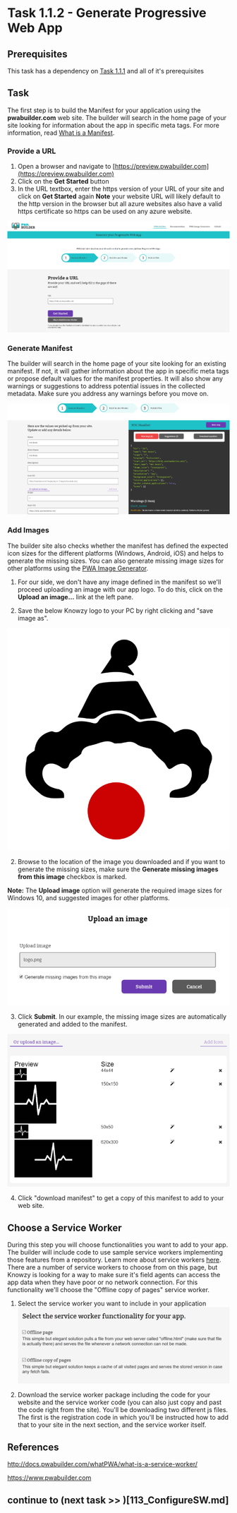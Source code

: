 # Task 1.1.2 - Generate Progressive Web App

## Prerequisites 

This task has a dependency on [Task 1.1.1](111_BuildWebApp.md) and all of it's prerequisites


## Task 

The first step is to build the Manifest for your application using the **pwabuilder.com** web site. The builder will search in the home page of your site looking for information about the app in specific meta tags. For more information, read [What is a Manifest](http://docs.pwabuilder.com/whatPWA/what-is-a-manifest/).

### Provide a URL 

1. Open a browser and navigate to [https://preview.pwabuilder.com](https://preview.pwabuilder.com)
2. Click on the **Get Started** button 
3. In the URL textbox, enter the https version of your URL of your site and click on **Get Started** again 
**Note** your website URL will likely default to the http version in the browser but all azure websites also have a valid https certificate so https can be used on any azure website.

![Provide a URL](images/quickstart-pwa-website-provide-a-url.png) 

### Generate Manifest 
The builder will search in the home page of your site looking for an existing manifest. If not, it will gather information about the app in specific meta tags or propose default values for the manifest properties. It will also show any warnings or suggestions to address potential issues in the collected metadata. Make sure you address any warnings before you move on. 

![Generate Manifest](images/quickstart-pwa-website-generate-manifest.png) 


### Add Images 
The builder site also checks whether the manifest has defined the expected icon sizes for the different platforms (Windows, Android, iOS) and helps to generate the missing sizes. You can also generate missing image sizes for other platforms using the [PWA Image Generator](http://appimagegenerator-pre.azurewebsites.net/). 

1. For our side, we don't have any image defined in the manifest so we'll proceed uploading an image with our app logo. To do this, click on the **Upload an image…** link at the left pane. 

2. Save the below Knowzy logo to your PC by right clicking and "save image as".

 ![logo to upload](images/Knowzylogo.png) 

2. Browse to the location of the image you downloaded and if you want to generate the missing sizes, make sure the **Generate missing images from this image** checkbox is marked. 

**Note:** The **Upload image** option will generate the required image sizes for Windows 10, and suggested images for other platforms.

 ![Upload an Image](images/quickstart-pwa-website-upload-an-image.png) 

3. Click **Submit**. In our example, the missing image sizes are automatically generated and added to the manifest.

 ![Images Preview](images/quickstart-pwa-website-images-preview.png) 

4.  Click "download manifest" to get a copy of this manifest to add to your web site.


## Choose a Service Worker
During this step you will choose functionalities you want to add to your app. The builder will include code to use sample service workers implementing those features from a repository. Learn more about service workers [here](http://docs.pwabuilder.com/whatPWA/what-is-a-service-worker/). There are a number of service workers to choose from on this page, but Knowzy is looking for a way to make sure it's field agents can access the app data when they have poor or no network connection.  For this functionality we'll choose the "Offline copy of pages" service worker.

1. Select the service worker you want to include in your application ![Select Service Workers](images/quickstart-pwa-website-select-service-workers.png) 

2. Download the service worker package including the code for your website and the service worker code (you can also just copy and past the code right from the site).  You'll be downloading two different js files.  The first is the registration code in which you'll be instructed how to add that to your site in the next section, and the service worker itself.  



## References
http://docs.pwabuilder.com/whatPWA/what-is-a-service-worker/

https://www.pwabuilder.com


## continue to (next task >> )[113_ConfigureSW.md]

















